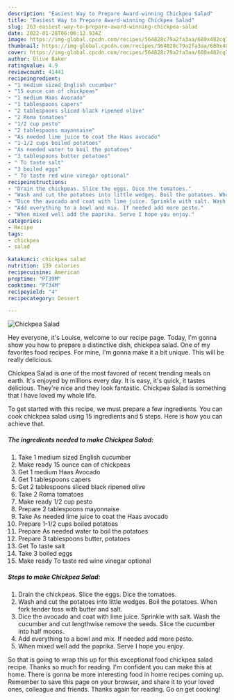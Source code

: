 ```yaml
---
description: "Easiest Way to Prepare Award-winning Chickpea Salad"
title: "Easiest Way to Prepare Award-winning Chickpea Salad"
slug: 263-easiest-way-to-prepare-award-winning-chickpea-salad
date: 2022-01-28T06:06:12.934Z
image: https://img-global.cpcdn.com/recipes/564828c79a2fa3aa/680x482cq70/chickpea-salad-recipe-main-photo.jpg
thumbnail: https://img-global.cpcdn.com/recipes/564828c79a2fa3aa/680x482cq70/chickpea-salad-recipe-main-photo.jpg
cover: https://img-global.cpcdn.com/recipes/564828c79a2fa3aa/680x482cq70/chickpea-salad-recipe-main-photo.jpg
author: Olive Baker
ratingvalue: 4.9
reviewcount: 41441
recipeingredient:
- "1 medium sized English cucumber"
- "15 ounce can of chickpeas"
- "1 medium Haas Avocado"
- "1 tablespoons capers"
- "2 tablespoons sliced black ripened olive"
- "2 Roma tomatoes"
- "1/2 cup pesto"
- "2 tablespoons mayonnaise"
- "As needed lime juice to coat the Haas avocado"
- "1-1/2 cups boiled potatoes"
- "As needed water to boil the potatoes"
- "3 tablespoons butter potatoes"
- " To taste salt"
- "3 boiled eggs"
- " To taste red wine vinegar optional"
recipeinstructions:
- "Drain the chickpeas. Slice the eggs. Dice the tomatoes."
- "Wash and cut the potatoes into little wedges. Boil the potatoes. When fork tender toss with butter and salt."
- "Dice the avocado and coat with lime juice. Sprinkle with salt. Wash the cucumber and cut lengthwise remove the seeds. Slice the cucumber into half moons."
- "Add everything to a bowl and mix. If needed add more pesto."
- "When mixed well add the paprika. Serve I hope you enjoy."
categories:
- Recipe
tags:
- chickpea
- salad

katakunci: chickpea salad 
nutrition: 139 calories
recipecuisine: American
preptime: "PT39M"
cooktime: "PT34M"
recipeyield: "4"
recipecategory: Dessert

---
```



![Chickpea Salad](https://img-global.cpcdn.com/recipes/564828c79a2fa3aa/680x482cq70/chickpea-salad-recipe-main-photo.jpg)

Hey everyone, it's Louise, welcome to our recipe page. Today, I'm gonna show you how to prepare a distinctive dish, chickpea salad. One of my favorites food recipes. For mine, I'm gonna make it a bit unique. This will be really delicious.



Chickpea Salad is one of the most favored of recent trending meals on earth. It's enjoyed by millions every day. It is easy, it's quick, it tastes delicious. They're nice and they look fantastic. Chickpea Salad is something that I have loved my whole life.


To get started with this recipe, we must prepare a few ingredients. You can cook chickpea salad using 15 ingredients and 5 steps. Here is how you can achieve that.

<!--inarticleads1-->

##### The ingredients needed to make Chickpea Salad:

1. Take 1 medium sized English cucumber
1. Make ready 15 ounce can of chickpeas
1. Get 1 medium Haas Avocado
1. Get 1 tablespoons capers
1. Get 2 tablespoons sliced black ripened olive
1. Take 2 Roma tomatoes
1. Make ready 1/2 cup pesto
1. Prepare 2 tablespoons mayonnaise
1. Take As needed lime juice to coat the Haas avocado
1. Prepare 1-1/2 cups boiled potatoes
1. Prepare As needed water to boil the potatoes
1. Prepare 3 tablespoons butter, potatoes
1. Get  To taste salt
1. Take 3 boiled eggs
1. Make ready  To taste red wine vinegar optional




<!--inarticleads2-->

##### Steps to make Chickpea Salad:

1. Drain the chickpeas. Slice the eggs. Dice the tomatoes.
1. Wash and cut the potatoes into little wedges. Boil the potatoes. When fork tender toss with butter and salt.
1. Dice the avocado and coat with lime juice. Sprinkle with salt. Wash the cucumber and cut lengthwise remove the seeds. Slice the cucumber into half moons.
1. Add everything to a bowl and mix. If needed add more pesto.
1. When mixed well add the paprika. Serve I hope you enjoy.




So that is going to wrap this up for this exceptional food chickpea salad recipe. Thanks so much for reading. I'm confident you can make this at home. There is gonna be more interesting food in home recipes coming up. Remember to save this page on your browser, and share it to your loved ones, colleague and friends. Thanks again for reading. Go on get cooking!
